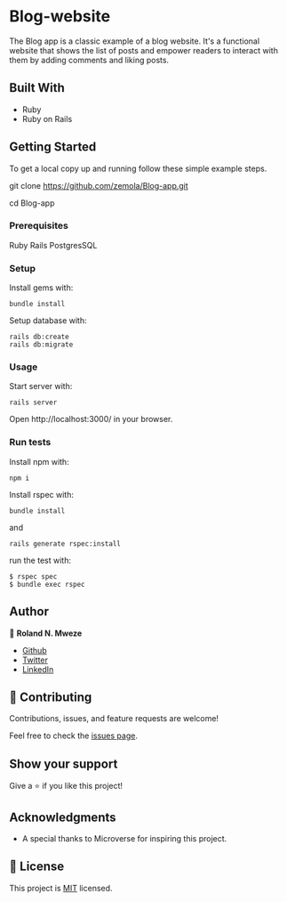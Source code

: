# Blog-website

The Blog app is a classic example of a blog website. It's a functional website that shows the list of posts and empower readers to interact with them by adding comments and liking posts.


## Built With

- Ruby
- Ruby on Rails

## Getting Started

To get a local copy up and running follow these simple example steps.

git clone https://github.com/zemola/Blog-app.git

cd Blog-app

### Prerequisites

Ruby
Rails
PostgresSQL

### Setup

Install gems with:

```
bundle install
```

Setup database with:

```
rails db:create
rails db:migrate
```

### Usage

Start server with:

```
rails server
```

Open http://localhost:3000/ in your browser.

### Run tests

Install npm with:

```
npm i
```

Install rspec with:

```
bundle install
```

and

```
rails generate rspec:install
```

run the test with:

```
$ rspec spec
$ bundle exec rspec
```

## Author

👤 **Roland N. Mweze**

- [Github](https://github.com/zemola)
- [Twitter](https://github.com/zemolat)
- [LinkedIn](https://www.linkedin.com/in/olatunjiazeem/)


## 🤝 Contributing

Contributions, issues, and feature requests are welcome!

Feel free to check the [issues page](https://github.com/zemola/Blog-app/issues).

## Show your support

Give a ⭐️ if you like this project!

## Acknowledgments

- A special thanks to Microverse for inspiring this project. 

## 📝 License

This project is [MIT](./LICENCE) licensed.